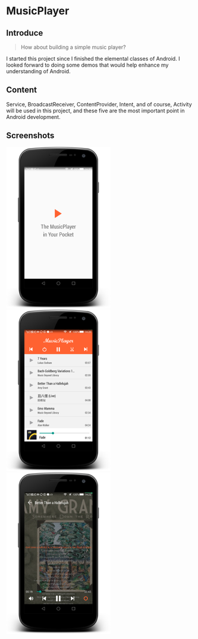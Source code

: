 # MusicPlayer

## Introduce

> 
>How about building a simple music player?
> 

I started this project since I finished the elemental classes of Android. I looked forward to doing some demos that would help enhance my understanding of Android.

## Content

Service, BroadcastReceiver, ContentProvider, Intent, and of course, Activity will be used in this project, and these five are the most important point in Android development.

## Screenshots

<img src="screenshots/Welcome.png" width="280">
<img src="screenshots/Home.png" width="280">
<img src="screenshots/Lyric.png" width="280">
